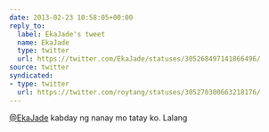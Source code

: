 ```yaml
---
date: 2013-02-23 10:58:05+00:00
reply_to:
  label: EkaJade's tweet
  name: EkaJade
  type: twitter
  url: https://twitter.com/EkaJade/statuses/305268497141866496/
source: twitter
syndicated:
- type: twitter
  url: https://twitter.com/roytang/statuses/305270300663218176/
---
```


[@EkaJade](https://twitter.com/EkaJade/) kabday ng nanay mo tatay ko. Lalang